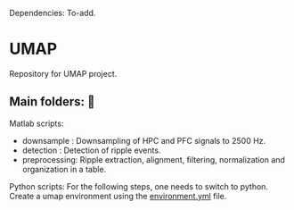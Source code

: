 Dependencies: To-add. 


# UMAP
Repository for UMAP project. 

## Main folders: :file_folder: 

Matlab scripts:
* downsample : Downsampling of HPC and PFC signals to 2500 Hz. 
* detection : Detection of ripple events. 
* preprocessing: Ripple extraction, alignment, filtering, normalization and organization in a table. 

Python scripts:
For the following steps, one needs to switch to python. Create a umap environment using the [environment.yml](https://github.com/genzellab/UMAP/blob/main/environment.yml) file.
